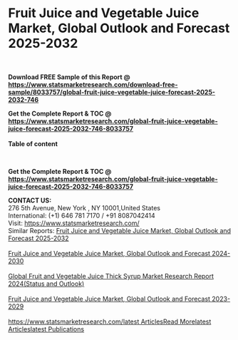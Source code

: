 <h1>Fruit Juice and Vegetable Juice Market, Global Outlook and Forecast 2025-2032</h1><br/><p><strong>Download FREE Sample of this Report @ <a href="https://www.statsmarketresearch.com/download-free-sample/8033757/global-fruit-juice-vegetable-juice-forecast-2025-2032-746">https://www.statsmarketresearch.com/download-free-sample/8033757/global-fruit-juice-vegetable-juice-forecast-2025-2032-746</a></strong></p><div><b>Get the Complete Report & TOC @ <a href="https://www.statsmarketresearch.com/global-fruit-juice-vegetable-juice-forecast-2025-2032-746-8033757">https://www.statsmarketresearch.com/global-fruit-juice-vegetable-juice-forecast-2025-2032-746-8033757</a></b></div><br><b>Table of content</b><p><br><div><b>Get the Complete Report & TOC @ <a href="https://www.statsmarketresearch.com/global-fruit-juice-vegetable-juice-forecast-2025-2032-746-8033757">https://www.statsmarketresearch.com/global-fruit-juice-vegetable-juice-forecast-2025-2032-746-8033757</a></b></div></p> <b>CONTACT US:</b><br>276 5th Avenue, New York , NY 10001,United States<br>International: (+1) 646 781 7170 / +91 8087042414<br>Visit: <a href="https://www.statsmarketresearch.com/">https://www.statsmarketresearch.com/</a><br>Similar Reports: <a href="https://www.statsmarketresearch.com/global-fruit-juice-vegetable-juice-forecast-2025-2032-746-8033757">Fruit Juice and Vegetable Juice Market, Global Outlook and Forecast 2025-2032</a><br/><br/><a href="https://www.statsmarketresearch.com/global-fruit-juice-vegetable-juice-forecast-2025-2032-746-8033757">Fruit Juice and Vegetable Juice Market, Global Outlook and Forecast 2024-2030</a><br/><br/><a href="https://www.statsmarketresearch.com/global-fruit-juice-vegetable-juice-forecast-2025-2032-746-8033757">Global Fruit and Vegetable Juice Thick Syrup Market Research Report 2024(Status and Outlook)</a><br/><br/><a href="https://www.statsmarketresearch.com/global-fruit-juice-vegetable-juice-forecast-2025-2032-746-8033757">Fruit Juice and Vegetable Juice Market, Global Outlook and Forecast 2023-2029</a><br/><br/><a href="https://gyeongbokgung.com">https://www.statsmarketresearch.com/</a><a href="https://hallyeomaritime.com">latest Articles</a><a href="https://jingwansa.com">Read More</a><a href=https://nguoiviet.jp/">latest Articles</a><a href="https://www.intelmarketresearch.com/">latest Publications</a>